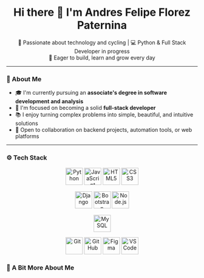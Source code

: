 <h1 align="center">Hi there 👋 I'm Andres Felipe Florez Paternina</h1>

<p align="center">
  🚴 Passionate about technology and cycling | 💻 Python & Full Stack Developer in progress<br>
  🌱 Eager to build, learn and grow every day
</p>

---

### 🧠 About Me

- 🎓 I'm currently pursuing an **associate's degree in software development and analysis**
- 🚀 I'm focused on becoming a solid **full-stack developer**
- 📚 I enjoy turning complex problems into simple, beautiful, and intuitive solutions
- 💬 Open to collaboration on backend projects, automation tools, or web platforms

---

### ⚙️ Tech Stack

<p align="center">
  <img src="https://cdn.jsdelivr.net/gh/devicons/devicon/icons/python/python-original.svg" alt="Python" width="45" height="45"/>
  <img src="https://cdn.jsdelivr.net/gh/devicons/devicon/icons/javascript/javascript-original.svg" alt="JavaScript" width="45" height="45"/>
  <img src="https://cdn.jsdelivr.net/gh/devicons/devicon/icons/html5/html5-original.svg" alt="HTML5" width="45" height="45"/>
  <img src="https://cdn.jsdelivr.net/gh/devicons/devicon/icons/css3/css3-original.svg" alt="CSS3" width="45" height="45"/>
</p>
<p align="center">
  <img src="https://cdn.jsdelivr.net/gh/devicons/devicon/icons/django/django-plain.svg" alt="Django" width="45" height="45"/>
  <img src="https://cdn.jsdelivr.net/gh/devicons/devicon/icons/bootstrap/bootstrap-plain.svg" alt="Bootstrap" width="45" height="45"/>
  <img src="https://cdn.jsdelivr.net/gh/devicons/devicon/icons/nodejs/nodejs-original.svg" alt="Node.js" width="45" height="45"/>
</p>
<p align="center">
  <img src="https://cdn.jsdelivr.net/gh/devicons/devicon/icons/mysql/mysql-original.svg" alt="MySQL" width="45" height="45"/>
</p>
<p align="center">
  <img src="https://cdn.jsdelivr.net/gh/devicons/devicon/icons/git/git-original.svg" alt="Git" width="45" height="45"/>
  <img src="https://cdn.jsdelivr.net/gh/devicons/devicon/icons/github/github-original.svg" alt="GitHub" width="45" height="45"/>
  <img src="https://cdn.jsdelivr.net/gh/devicons/devicon/icons/figma/figma-original.svg" alt="Figma" width="45" height="45"/>
  <img src="https://cdn.jsdelivr.net/gh/devicons/devicon/icons/vscode/vscode-original.svg" alt="VS Code" width="45" height="45"/>
</p>

### 🚴 A Bit More About Me
